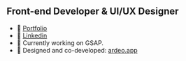 Front-end Developer & UI/UX Designer
---

- 🔗 [Portfolio](https://barisgultekin.com)
- 🔗 [Linkedin](www.linkedin.com/in/alibarisgultekin)
- 🔨 Currently working on GSAP.
- 🚀 Designed and co-developed: [ardeo.app](https://ardeo.app/)
